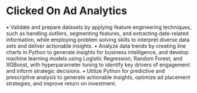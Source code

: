 # Clicked On Ad Analytics
•	Validate and prepare datasets by applying feature engineering techniques, such as handling outliers, segmenting features, and extracting date-related information, while employing problem solving skills to interpret diverse data sets and deliver actionable insights.
•	Analyze data trends by creating line charts in Python to generate insights for business intelligence, and develop machine learning models using Logistic Regression, Random Forest, and XGBoost, with hyperparameter tuning to identify key drivers of engagement and inform strategic decisions.
•	Utilize Python for predictive and prescriptive analysis to generate actionable insights, optimize ad placement strategies, and improve return on investment.

